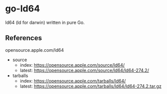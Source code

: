 # go-ld64

ld64 (ld for darwin) written in pure Go.

## References

opensource.apple.com/ld64

- source
  - index: https://opensource.apple.com/source/ld64/ 
  - latest: https://opensource.apple.com/source/ld64/ld64-274.2/
- tarballs
  - index: https://opensource.apple.com/tarballs/ld64/
  - latest: https://opensource.apple.com/tarballs/ld64/ld64-274.2.tar.gz
